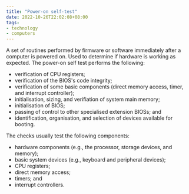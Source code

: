 ```yaml
---
title: "Power-on self-test"
date: 2022-10-26T22:02:08+08:00
tags:
- technology
- computers
---
```


A set of routines performed by firmware or software immediately after a computer is powered on. Used to determine if hardware is working as expected. The power-on self test performs the following:

- verification of CPU registers;
- verification of the BIOS's code integrity;
- verification of some basic components (direct memory access, timer, and interrupt controller);
- initialisation, sizing, and verifiation of system main memory;
- initialisation of BIOS;
- passing of control to other specialised extension BIOSs; and
- identification, organisation, and selection of devices available for booting.

The checks usually test the following components:

- hardware components (e.g., the processor, storage devices, and memory);
- basic system devices (e.g., keyboard and peripheral devices);
- CPU registers;
- direct memory access;
- timers; and
- interrupt controllers.
